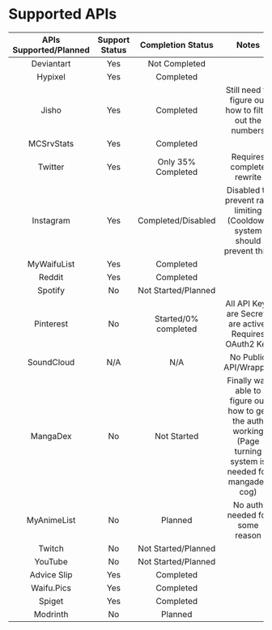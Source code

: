 # Supported APIs
| APIs Supported/Planned | Support Status | Completion Status | Notes | 
|        :--:           |     :--:       |    :--:   |        :--: |
| Deviantart            |   Yes          |    Not Completed     |
| Hypixel               | Yes            | Completed       |
| Jisho                 | Yes            | Completed | Still need to figure out how to filter out the numbers |
| MCSrvStats            | Yes            |    Completed    |
| Twitter               | Yes            | Only 35% Completed | Requires complete rewrite |
| Instagram             |  Yes           |     Completed/Disabled   | Disabled to prevent rate limiting (Cooldown system should prevent this) |
| MyWaifuList           |   Yes          |     Completed   | 
| Reddit                |     Yes        | Completed       |
| Spotify               |  No            | Not Started/Planned | 
| Pinterest             |  No            | Started/0% completed     | All API Keys are Secrets are active. Requires OAuth2 Key| 
| SoundCloud            | N/A            | N/A             | No Public API/Wrapper |
| MangaDex              | No           | Not Started | Finally was able to figure out how to get the auth working (Page turning system is needed for mangadex cog) | 
| MyAnimeList           | No            | Planned | No auth needed for some reason | 
| Twitch                | No             | Not Started/Planned |
| YouTube | No | Not Started/Planned |
| Advice Slip | Yes | Completed | 
| Waifu.Pics | Yes | Completed |
| Spiget | Yes | Completed |
| Modrinth | No | Planned |
